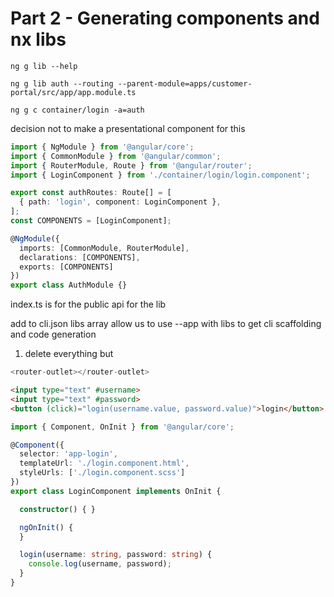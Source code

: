 # Part 2 - Generating components and nx libs

```
ng g lib --help
```

```
ng g lib auth --routing --parent-module=apps/customer-portal/src/app/app.module.ts
```

```
ng g c container/login -a=auth
```

decision not to make a presentational component for this

```ts
import { NgModule } from '@angular/core';
import { CommonModule } from '@angular/common';
import { RouterModule, Route } from '@angular/router';
import { LoginComponent } from './container/login/login.component';

export const authRoutes: Route[] = [
  { path: 'login', component: LoginComponent },
];
const COMPONENTS = [LoginComponent];

@NgModule({
  imports: [CommonModule, RouterModule],
  declarations: [COMPONENTS],
  exports: [COMPONENTS]
})
export class AuthModule {}
```

index.ts is for the public api for the lib

add to cli.json libs array allow us to use --app with libs to get cli scaffolding and code generation

1. delete everything but 

```ts
<router-outlet></router-outlet>
```

```html
<input type="text" #username>
<input type="text" #password>
<button (click)="login(username.value, password.value)">login</button>
```

```ts
import { Component, OnInit } from '@angular/core';

@Component({
  selector: 'app-login',
  templateUrl: './login.component.html',
  styleUrls: ['./login.component.scss']
})
export class LoginComponent implements OnInit {

  constructor() { }

  ngOnInit() {
  }

  login(username: string, password: string) {
    console.log(username, password);
  }
}
```



